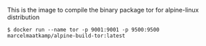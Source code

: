 This is the image to compile the binary package tor for alpine-linux distribution
```
$ docker run --name tor -p 9001:9001 -p 9500:9500 marcelmaatkamp/alpine-build-tor:latest
```
